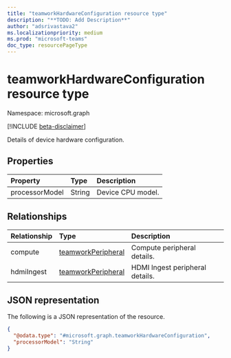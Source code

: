 ```yaml
---
title: "teamworkHardwareConfiguration resource type"
description: "**TODO: Add Description**"
author: "adsrivastava2"
ms.localizationpriority: medium
ms.prod: "microsoft-teams"
doc_type: resourcePageType
---
```


# teamworkHardwareConfiguration resource type

Namespace: microsoft.graph

[!INCLUDE [beta-disclaimer](../../includes/beta-disclaimer.md)]

Details of device hardware configuration.

## Properties
|Property|Type|Description|
|:---|:---|:---|
|processorModel|String|Device CPU model.|

## Relationships
|Relationship|Type|Description|
|:---|:---|:---|
|compute|[teamworkPeripheral](../resources/teamworkperipheral.md)|Compute peripheral details.|
|hdmiIngest|[teamworkPeripheral](../resources/teamworkperipheral.md)|HDMI Ingest peripheral details.|

## JSON representation
The following is a JSON representation of the resource.
<!-- {
  "blockType": "resource",
  "@odata.type": "microsoft.graph.teamworkHardwareConfiguration"
}
-->
``` json
{
  "@odata.type": "#microsoft.graph.teamworkHardwareConfiguration",
  "processorModel": "String"
}
```


